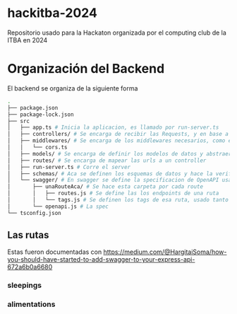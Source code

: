 # hackitba-2024

Repositorio usado para la Hackaton organizada por el computing club de la ITBA en 2024

# Organización del Backend

El backend se organiza de la siguiente forma

```bash
.
├── package.json
├── package-lock.json
├── src
│   ├── app.ts # Inicia la aplicacion, es llamado por run-server.ts
│   ├── controllers/ # Se encarga de recibir las Requests, y en base a un modelo, enviar una Response
│   ├── middlewares/ # Se encarga de los middlewares necesarios, como el CORS
│   │   └── cors.ts
│   ├── models/ # Se encarga de definir los modelos de datos y abstraer la interaccion con la BBDD
│   ├── routes/ # Se encarga de mapear las urls a un controller
│   ├── run-server.ts # Corre el server
│   ├── schemas/ # Aca se definen los esquemas de datos y hace la verificacion en runtime
│   └── swagger/ # En swagger se define la specificacion de OpenAPI usada por swagger
│       ├── unaRouteAca/ # Se hace esta carpeta por cada route
│       │   ├── routes.js # Se define las los endpoints de una ruta
│       │   └── tags.js # Se definen los tags de esa ruta, usado tanto en ./routes.js como en ../openapi.js
│       └── openapi.js # La spec
└── tsconfig.json
```

## Las rutas

Estas fueron documentadas con https://medium.com/@HargitaiSoma/how-you-should-have-started-to-add-swagger-to-your-express-api-672a6b0a6680

### sleepings

### alimentations

###
